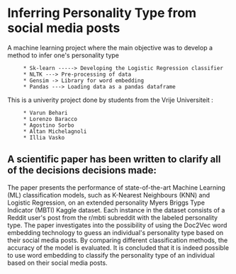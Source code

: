 # Inferring Personality Type from social media posts
A machine learning project where the main objective was to develop a method to infer one's personality type

         * Sk-learn -----> Developing the Logistic Regression classifier
         * NLTK ---> Pre-processing of data
         * Gensim -> Library for word embedding
         * Pandas ---> Loading data as a pandas dataframe
This is a univerity project done by students from the Vrije Universiteit :

         * Varun Behari
         * Lorenzo Baracco
         * Agostino Sorbo
         * Altan Michelagnoli
         * Illia Vasko
## A scientific paper has been written to clarify all of the decisions decisions made:
The paper presents the performance of state-of-the-art Machine Learning (ML) classification models,
such as K-Nearest Neighbours (KNN) and Logistic Regression, 
on an extended personality Myers Briggs Type Indicator (MBTI) Kaggle dataset. 
Each instance in the dataset consists of a Reddit user's post from the r/mbti subreddit with the labeled personality type. 
The paper investigates into the possibility of using the Doc2Vec word embedding technology to guess an individual's personality type based on their social media posts. By comparing different classification methods, 
the accuracy of the model is evaluated. 
It is concluded that it is indeed possible to use word embedding to classify the personality type of an individual based on their social media posts.
      
    
